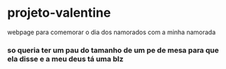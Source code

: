 # projeto-valentine
 webpage para comemorar o dia dos namorados com a minha namorada
 ### so queria ter um pau do tamanho de um pe de mesa para que ela disse e a meu deus tá uma blz

<!-- @import "[TOC]" {cmd="toc" depthFrom=1 depthTo=6 orderedList=false} -->
